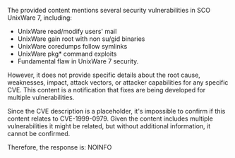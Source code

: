 The provided content mentions several security vulnerabilities in SCO UnixWare 7, including:

- UnixWare read/modify users' mail
- UnixWare gain root with non su/gid binaries
- UnixWare coredumps follow symlinks
- UnixWare pkg* command exploits
- Fundamental flaw in UnixWare 7 security.

However, it does not provide specific details about the root cause, weaknesses, impact, attack vectors, or attacker capabilities for any specific CVE. This content is a notification that fixes are being developed for multiple vulnerabilities.

Since the CVE description is a placeholder, it's impossible to confirm if this content relates to CVE-1999-0979.  Given the content includes multiple vulnerabilities it might be related, but without additional information, it cannot be confirmed.

Therefore, the response is: NOINFO